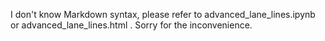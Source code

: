 I don't know Markdown syntax, please refer to advanced_lane_lines.ipynb  or  advanced_lane_lines.html . Sorry for the inconvenience.

[image1]: ./output_images/calibration5_undist.jpg  "Undistorted Chessboard"
[image2]: ./output_images/test_undist.jpg       "Undistorted Road"
[image3]: ./output_images/test_color_binary.jpg   "Colored Binary Example"
[image4]: ./output_images/test_combined_binary    "Combined Binary Example"
[image5]: ./output_images/test_warped.jpg       "Warp Example"
[image6]: ./output_images/test_fit.jpg         "Fit Visual"
[image7]: ./output_images/test_fit_other.jpg     "Skip the Sliding Windows Step Fit Visual"
[image8]: ./output_image/test_curvature.jpg      "Output"

[video1]: https://www.youtube.com/watch?v=hGf98e8kEXI "Video"
